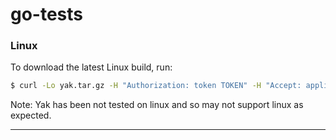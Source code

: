 # go-tests

### Linux

To download the latest Linux build, run:

```bash
$ curl -Lo yak.tar.gz -H "Authorization: token TOKEN" -H "Accept: application/octet-stream" https://api.github.com/repos/eb-rubenespinosa/go-tests/releases/assets/18095157 && sudo mv yak /usr/local/bin`
```

Note: Yak has been not tested on linux and so may not support linux as expected.

------
